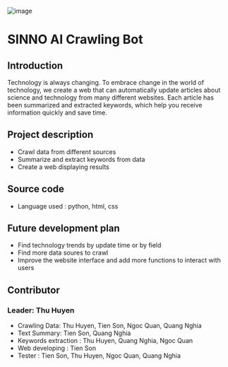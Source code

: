 ![image](https://user-images.githubusercontent.com/89759620/171355341-70d29724-e07a-45ec-bf6b-4bcc9ab502d2.png)


# SINNO AI Crawling Bot 

## Introduction
Technology is always changing. To embrace change in the world of technology, we create a web that can automatically update articles about science and technology from many different websites. Each article has been summarized and extracted keywords, which help you receive information quickly and save time.

## Project description
- Crawl data from different sources
- Summarize and extract keywords from data
- Create a web displaying results

## Source code
- Language used : python, html, css
## Future development plan
- Find technology trends by update time or by field
- Find more data soures to crawl
- Improve the website interface and add more functions to interact with users
## Contributor
### Leader: Thu Huyen
- Crawling Data: Thu Huyen, Tien Son, Ngoc Quan, Quang Nghia
- Text Summary: Tien Son, Quang Nghia
- Keywords extraction : Thu Huyen, Quang Nghia, Ngoc Quan
- Web developing : Tien Son
- Tester : Tien Son, Thu Huyen, Ngoc Quan, Quang Nghia




